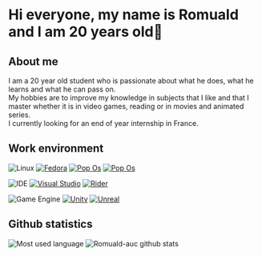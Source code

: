 Hi everyone, my name is Romuald and I am 20 years old👋
======

## About me
I am a 20 year old student who is passionate about what he does, what he learns and what he can pass on.  
My hobbies are to improve my knowledge in subjects that I like and that I master whether it is in video games, reading or in movies and animated series.  
I currently looking for an end of year internship in France.

## Work environment
![Linux](https://img.shields.io/badge/Linux-distro-09814A?style=for-the-badge&logo=linux)
[![Fedora](https://img.shields.io/badge/Fedora-09814A?style=for-the-badge&logo=fedora)](https://getfedora.org/fr/)
[![Pop Os](https://img.shields.io/badge/Pop%20Os-09814A?style=for-the-badge&logo=debian)](https://pop.system76.com/)
[![Pop Os](https://img.shields.io/badge/Manjaro-09814A?style=for-the-badge&logo=manjaro)](https://manjaro.org/)

![IDE](https://img.shields.io/badge/IDE-Text%20Editor-09814A?style=for-the-badge&logo=ide)
[![Visual Studio](https://img.shields.io/badge/Visual%20Studio-09814A?style=for-the-badge&logo=visual-studio)](https://visualstudio.microsoft.com/fr/)
[![Rider](https://img.shields.io/badge/Rider-09814A?style=for-the-badge&logo=jetbrains)](https://www.jetbrains.com/rider/)

![Game Engine](https://img.shields.io/badge/Game-engine-09814A?style=for-the-badge&logo=engine)
[![Unity](https://img.shields.io/badge/Unity-09814A?style=for-the-badge&logo=unity)](https://unity.com/)
[![Unreal](https://img.shields.io/badge/Unreal%20Engine-09814A?style=for-the-badge&logo=unreal-engine)](https://www.unrealengine.com/en-US/)

## Github statistics
![Most used language](https://github-readme-stats.vercel.app/api/top-langs/?username=Dragnansia&theme=dark)
![Romuald-auc github stats](https://github-readme-stats.vercel.app/api?username=Dragnansia&theme=dark)
